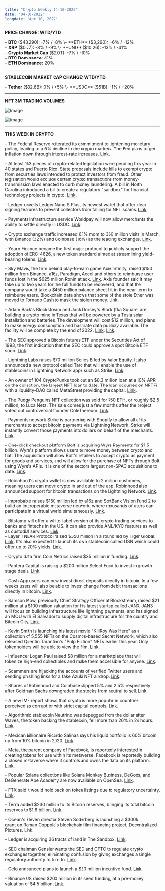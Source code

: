 ```yaml
---
title: "Crypto Weekly 04-10-2022"
date: "04-10-2022"
longdate: "Apr 10, 2022"
---
```


**PRICE CHANGE: WTD/YTD**

\- **BTC** ($43,290): -7% / -8%  
\- **ETH** ($3,290):  -6% / -12%  
\- **XRP** ($0.77): -8% / -9%  
\- **UNI** ($10.26): -13% / -41%  
\- **Crypto Market Cap** ($2.0T): -7% / -10%  
\- **BTC Dominance**: 41%  
\- **ETH Dominance:** 20% 



---

**STABLECOIN MARKET CAP CHANGE: WTD/YTD**

\- **Tether** ($82.6B): 0% / +5%  
\- **USDC** ($51B): -1% / +20%



---

**NFT 3M TRADING VOLUMES**

![Image](/images/04-10-2022-1.png)

![Image](/images/04-10-2022-2.png)

---

**THIS WEEK IN CRYPTO**

\- The Federal Reserve reiterated its commitment to tightening monetary policy, leading to a 6% decline in the crypto markets. The Fed plans to get inflation down through interest-rate increases. [Link](https://decrypt.co/97104/bitcoin-ethereum-drop-interest-rate-fears-crypto-market-loses-130-billion).   
  
\- At least 153 pieces of crypto-related legislation were pending this year in 40 states and Puerto Rico. State proposals include bills to exempt crypto from securities laws intended to protect investors from fraud. Other legislation would exclude certain crypto transactions from money-transmission laws enacted to curb money laundering. A bill in North Carolina introduced a bill to create a regulatory "sandbox" for financial technology projects in crypto. [Link](https://www.nytimes.com/2022/04/10/us/politics/crypto-industry-states-legislation.html).  
  
\- Ledger unveils Ledger Nano S Plus, its newest wallet that offer clear signing features to prevent collectors from falling for NFT scams. [Link](https://www.theblockcrypto.com/post/140598/ledger-launches-crypto-hardware-wallet-with-enhanced-nft-support).   
  
\- Payments infrastructure service Worldpay will now allow merchants the ability to settle directly in USDC. [Link](https://www.theblockcrypto.com/linked/140856/worldpay-to-offer-merchants-direct-settlement-in-usdc).   
  
\- Crypto exchange traffic increased 6.1% mom to 360 million visits in March, with Binance (32%) and Coinbase (16%) as the leading exchanges. [Link](https://www.theblockcrypto.com/linked/141331/cryptocurrency-exchange-visitor-traffic-rose-in-march).   
  
\- Yearn Finance became the first major protocol to publicly support the adoption of ERC-4626, a new token standard aimed at streamlining yield-bearing tokens. [Link](https://www.coindesk.com/layer2/2022/04/08/defi-giant-yearn-leads-the-way-on-erc-4626-token-standard-adoption/).   
  
\- Sky Mavis, the firm behind play-to-earn game Axie Infinity, raised $150 million from Binance, a16z, Paradigm, Accel and others to reimburse user funds lost in the $625 million Ronin attack. [Link](https://www.coindesk.com/business/2022/04/06/sky-mavis-raises-150m-round-led-by-binance-to-reimburse-ronin-attack-victims/). Axie founder said it may take up to two years for the full funds to be recovered, and that the company would take a $450 million balance sheet hit in the near-term to reimburse users. Blockchain data shows that some of the stole Ether was moved to Tornado Cash to mask the stolen money. [Link](https://www.bloomberg.com/news/articles/2022-04-08/axie-owner-says-recovering-stolen-crypto-could-take-two-years).   
  
\- Adam Back's Blockstream and Jack Dorsey's Block (fka Square) are building a crypto mine in Texas that will be powered by a Tesla solar installation and batteries. The development will cost $12 million, and plans to make energy consumption and hashrate data publicly available. The facility will be complete by the end of 2022. [Link](https://www.coindesk.com/tech/2022/04/08/tesla-blockstream-and-block-to-mine-bitcoin-using-solar-power-in-texas/). [Link](https://www.reuters.com/technology/tesla-block-blockstream-mine-bitcoin-off-solar-power-texas-cnbc-2022-04-08/).   
  
\- The SEC approved a Bitcoin futures ETF under the Securities Act of 1993, the first indication that the SEC could approve a spot Bitcoin ETF soon. [Link](https://decrypt.co/97249/sec-fourth-bitcoin-futures-etf).   
  
\- Lightning Labs raises $70 million Series B led by Valor Equity. It also announced a new protocol called Taro that will enable the use of stablecoins in Lightning Network apps such as Strike. [Link](https://techcrunch.com/2022/04/05/lightning-labs-raises-funding-to-enable-stablecoin-transfers-through-bitcoin-network/).  
  
\- An owner of 104 CryptoPunks took out an $8.3 million loan at a 10% APR on the collection, the largest NFT loan to date. The loan occurred on NFTFi with a liquidity-DAO called MetaStreet providing the capital. [Link](https://decrypt.co/97190/ethereum-nft-backed-loan-market-heats-up-as-cryptopunks-owner-borrows-8-3m).   
  
\- The Pudgy Penguins NFT collection was sold for 750 ETH, or roughly $2.5 million, to Luca Netz. The sale comes just a few months after the project voted out controversial founder ColeThereum. [Link](https://www.bloomberg.com/news/articles/2022-04-10/pudgy-penguins-the-hot-and-then-not-nfts-attempt-a-comeback).   
  
\- Payments network Strike is partnering with Shopify to allow all of its merchants to accept bitcoin payments via Lightning Network. Strike will instantly convert those payments into dollars on behalf of the merchants. [Link](https://www.coindesk.com/business/2022/04/07/jack-mallers-strike-announces-shopify-integration-for-bitcoin-lightning-payments/).   
  
\- One-click checkout platform Bolt is acquiring Wyre Payments for $1.5 billion. Wyre's platform allows users to move money between crypto and fiat. The acquisition will allow Bolt's retailers to accept crypto as payment for goods and services, and will allow for the purchase of NFTs through Bolt using Wyre's APIs. It is one of the sectors largest non-SPAC acquisitions to date. [Link](https://www.coindesk.com/business/2022/04/07/crypto-startup-wyre-to-be-bought-by-payments-company-bolt-for-15b-report/).   
  
\- Robinhood's crypto wallet is now available to 2 million customers, meaning users can move crypto in and out of the app. Robinhood also announced support for bitcoin transactions on the Lightning Network. [Link](https://www.coindesk.com/business/2022/04/07/robinhood-releases-crypto-wallet-to-2m-users-plans-integration-with-bitcoin-lightning-network/).   
  
\- Improbable raises $150 million led by a16z and SoftBank Vision Fund 2 to build an interoperable metaverse network, where thousands of users can participate in a virtual world simultaneously. [Link](https://www.coindesk.com/business/2022/04/07/andreessen-horowitz-softbank-lead-150m-raise-for-metaverse-startup-improbable/).   
  
\- Bitstamp will offer a white-label version of its crypto trading services to banks and fintechs in the US. It can also provide AML/KYC features as well as custodial services. [Link](https://www.coindesk.com/business/2022/04/08/bitstamp-to-offer-white-label-version-of-its-crypto-trading-services-in-us/).   
\- Layer 1 NEAR Protocol raised $350 million in a round led by Tiger Global. [Link](https://www.theblockcrypto.com/post/140751/near-protocol-raises-350-million-in-new-funding-round-led-by-tiger-global). It's also expected to launch its own stablecoin called USN which could offer up to 20% yields. [Link](https://www.theblockcrypto.com/post/141274/near-protocol-is-set-to-launch-a-stablecoin-called-usn-source).   
  
\- Crypto data firm Coin Metrics raised $35 million in funding. [Link](https://www.theblockcrypto.com/linked/140860/coin-metrics-35-million-funding-data).   
  
\- Pantera Capital is raising a $200 million Select Fund to invest in growth stage deals. [Link](https://www.theblockcrypto.com/post/140793/pantera-capital-sets-out-stall-to-raise-new-200-million-fund).   
  
\- Cash App users can now invest direct deposits directly in bitcoin. In a few weeks users will also be able to invest change from debit transactions directly in bitcoin. [Link](https://www.theblockcrypto.com/linked/141068/cash-app-now-lets-users-automatically-convert-paychecks-to-bitcoin-expands-lightning-network-support).   
  
\- Samson Mow, previously Chief Strategy Officer at Blockstream, raised $21 million at a $100 million valuation for his latest startup called JAN3. JAN3 will focus on building infrastructure like lightning payments, and has signed an MOU with El Salvador to supply digital infrastructure for the country and Bitcoin City. [Link](https://www.coindesk.com/business/2022/04/07/ex-blockstream-exec-samson-mow-raises-21m-for-bitcoin-startup-jan3/).   
  
\- Kevin Smith is launching his latest movie "KillRoy Was Here" as a collection of 5,555 NFTs on the Cosmos-based Secret Network, which also released Quentin Tarantino's "Pulp Fiction" NFTs earlier this year. Only tokenholders will be able to view the film. [Link](https://www.coindesk.com/business/2022/04/06/kevin-smith-to-issue-comedy-horror-film-as-nfts-on-secret-network/).   
  
\- Influencer Logan Paul raised $8 million for a marketplace that will tokenize high-end collectibles and make them accessible for anyone. [Link](https://www.theblockcrypto.com/post/140573/logan-pauls-marketplace-for-tokenized-collectibles-goes-live-after-raising-8-million).   
  
\- Scammers are hijacking the accounts of verified Twitter users and sending phishing links for a fake Azuki NFT airdrop. [Link](https://decrypt.co/97334/twitter-scammers-hijacking-verified-accounts-fake-azuki-nft-airdrop).   
  
\- Shares of Robinhood and Coinbase slipped 5% and 2.5% respectively after Goldman Sachs downgraded the stocks from neutral to sell. [Link](https://decrypt.co/97323/coinbase-robinhood-shares-slide-goldman-predicts-low-q1-earnings).   
  
\- A new IMF report shows that crypto is more popular in countries perceived as corrupt or with strict capital controls. [Link](https://www.bloomberg.com/news/articles/2022-04-08/crypto-use-more-prevalent-in-corrupt-countries-imf-study-finds).   
  
\- Algorithmic stablecoin Neutrino was depegged from the dollar after Waves, the token backing the stablecoin, fell more than 26% in 24 hours. [Link](https://www.bloomberg.com/news/articles/2022-04-04/crypto-algorithmic-stablecoin-neutrino-loses-peg-as-token-slumps).   
  
\- Mexican billionaire Ricardo Salinas says his liquid portfolio is 60% bitcoin, up from 10% bitcoin in 2020. [Link](https://decrypt.co/97238/mexican-billionaire-ricardo-salinas-liquid-portfolio-60-percent-bitcoin).   
  
\- Meta, the parent company of Facebook, is reportedly interested in creating tokens for use within its metaverse. Facebook is reportedly building a closed metaverse where it controls and owns the data on its platform. [Link](https://decrypt.co/97151/meta-discussing-creating-tokens-facebook-metaverse-report).   
  
\- Popular Solana collections like Solana Monkey Business, DeGods, and DeGenerate Ape Academy are now available on OpenSea. [Link](https://decrypt.co/97139/solana-nfts-opensea-trading-live).   
  
\- FTX said it would hold back on token listings due to regulatory uncertainty. [Link](https://decrypt.co/97112/ftx-us-holding-back-token-listings-regulatory-uncertainty-ceo).   
  
\- Terra added $230 million to its Bitcoin reserves, bringing its total bitcoin reserves to $1.6 billion. [Link](https://decrypt.co/97101/terra-adds-230-million-to-push-bitcoin-reserve-to-1-6-billion).    
  
\- Ocean's Eleven director Steven Soderberg is launching a $300k grant on Roman Coppola's blockchain film financing project, Decentralized Pictures. [Link](https://decrypt.co/96972/oceans-eleven-steven-soderbergh-crypto-film-fund-grant).   
  
\- Ledger is acquiring 36 tracts of land in The Sandbox. [Link](https://decrypt.co/96980/ledger-buys-land-the-sandbox-metaverse-push-educate-crypto-newbs).   
  
\- SEC chairman Gensler wants the SEC and CFTC to regulate crypto exchanges together, eliminating confusion by giving exchanges a single regulatory authority to turn to. [Link](https://decrypt.co/96919/gensler-wants-sec-cftc-regulate-crypto-exchanges-together).   
  
\- Celo announced plans to launch a $20 million incentive fund. [Link](https://decrypt.co/96930/celo-token-hits-three-month-high-launch-20m-incentive-fund).   
  
\- Binance US raised $200 million in its seed funding, at a pre-money valuation of $4.5 billion. [Link](https://www.reuters.com/technology/binances-us-unit-valued-45-bln-seed-funding-round-2022-04-06/).